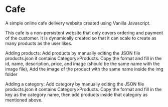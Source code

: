 # Cafe
A simple online cafe delivery website created using Vanilla Javascript.

This cafe is a non-persistent website that only covers ordering and payment of the customer. It is dynamically created so that it can scale to create as many products as the user likes.

Adding products:
Add products by manually editing the JSON file products.json it contains Category>Products. Copy the format and fill in the id, name, description, price, and image (should be the same name with the image file),
Add the image of the product with the same name inside the img folder

Adding a category:
Add category by manually editing the JSON file products.json it contains Category>Products. Copy the format and fill in the key as the category name, then add products inside that category as mentioned above.
